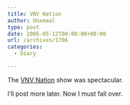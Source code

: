 ```yaml
---
title: VNV Nation
author: Unxmaal
type: post
date: 2005-05-12T00:00:00+00:00
url: /archives/1706
categories:
  - Diary

---
```

The [VNV Nation][1] show was spectacular. 

I&#8217;ll post more later. Now I must fall over.

 [1]: http://vnvnation.com
